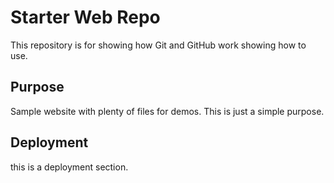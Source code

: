 # Starter Web Repo

This repository is for showing how Git and GitHub work
showing how to use.

## Purpose

Sample website with plenty of files for demos. This is just a simple purpose.

## Deployment

this is a deployment section.